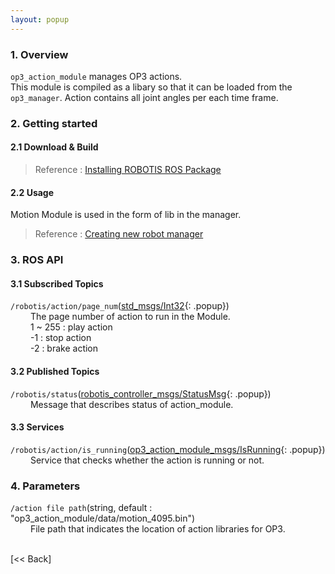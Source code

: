 ```yaml
---
layout: popup
---
```



### 1. Overview  
`op3_action_module` manages OP3 actions.  
This module is compiled as a libary so that it can be loaded from the `op3_manager`.
Action contains all joint angles per each time frame.

### 2. Getting started  
#### 2.1 Download & Build  
 > Reference : [Installing ROBOTIS ROS Package]

#### 2.2 Usage  
Motion Module is used in the form of lib in the manager.  
> Reference : [Creating new robot manager]

### 3. ROS API  
#### 3.1 Subscribed Topics  
`/robotis/action/page_num`([std_msgs/Int32]{: .popup})  
&emsp;&emsp; The page number of action to run in the Module.  
&emsp;&emsp; 1 ~ 255 : play action  
&emsp;&emsp; -1 : stop action  
&emsp;&emsp; -2 : brake action  

#### 3.2 Published Topics  
`/robotis/status`([robotis_controller_msgs/StatusMsg]{: .popup})  
&emsp;&emsp; Message that describes status of action_module.  

#### 3.3 Services  
`/robotis/action/is_running`([op3_action_module_msgs/IsRunning]{: .popup})  
&emsp;&emsp; Service that checks whether the action is running or not.  


### 4. Parameters  
`/action file path`(string, default : "op3_action_module/data/motion_4095.bin")  
&emsp;&emsp; File path that indicates the location of action libraries for OP3.  


<br>[&lt;&lt; Back]

[std_msgs/Int32]: /docs/en/popup/std_msgs_int32_message/
[Creating new robot manager]:Creating_new_robot_manager.md
[Installing ROBOTIS ROS Package]:OP3_Recovery_of_ROBOTIS_OP3#24_installation_robotis_ros_packages.md  

[Creating new robot manager]: /docs/en/platform/op3/op3_files/Creating_new_robot_manager/
[robotis_controller_msgs/StatusMsg]: /docs/en/popup/StatusMsg.msg/
[op3_action_module_msgs/IsRunning]: /docs/en/popup/op3_IsRunning.srv/
